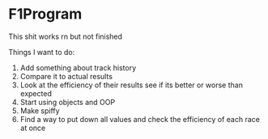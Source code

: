 # F1Program
This shit works rn but not finished

Things I want to do:
  1. Add something about track history 
  2. Compare it to actual results
  3. Look at the efficiency of their results see if its better or worse than expected
  4. Start using objects and OOP
  5. Make spiffy
  6. Find a way to put down all values and check the efficiency of each race at once
